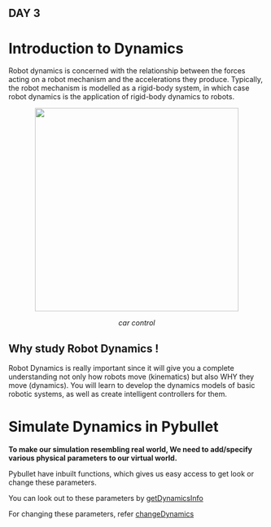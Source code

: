 ## DAY 3

# Introduction to Dynamics

Robot dynamics is concerned with the relationship between the forces acting on a robot mechanism and the accelerations they produce. Typically, the robot mechanism is modelled as a rigid-body system, in which case robot dynamics is the application of rigid-body dynamics to robots.

<p align="center">
 <img  width="400" height="400" src="https://mymodernmet.com/wp/wp-content/uploads/2021/01/boston-dynamics-do-you-love-me-robot-dance-03.gif">
 <p align="center">
 <i>car control</i><br> 
</p>

## Why study Robot Dynamics !
Robot Dynamics is really important since it will give you a complete understanding not only how robots move (kinematics) but also WHY they move (dynamics).
You will learn to develop the dynamics models of basic robotic systems, as well as create intelligent controllers for them.

# Simulate Dynamics in Pybullet

**To make our simulation resembling real world, We need to add/specify various physical parameters to our virtual world.**

Pybullet have inbuilt functions, which gives us easy access to get look or change these parameters.

You can look out to these parameters by [getDynamicsInfo](https://docs.google.com/document/d/10sXEhzFRSnvFcl3XxNGhnD4N2SedqwdAvK3dsihxVUA/edit#heading=h.d6og8ua34um1)

For changing these parameters, refer [changeDynamics](https://docs.google.com/document/d/10sXEhzFRSnvFcl3XxNGhnD4N2SedqwdAvK3dsihxVUA/edit)


